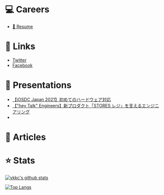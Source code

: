 # 💻 Careers

- [📝 Resume](resume.md)

# 🔗 Links

- [Twitter](https://twitter.com/_ykkc)
- [Facebook](https://www.facebook.com/ykkc.apps)

# 📢 Presentations

- [【iOSDC Japan 2021】初めてのハードウェア対応](https://fortee.jp/iosdc-japan-2021/proposal/6fbe3926-91d2-4b33-b77c-d167710adecd)
- [【"hey Talk" Engineers】新プロダクト「STORES レジ」を支えるエンジニアリング](https://hey.connpass.com/event/219835)
- 

# 📓 Articles

# ⭐ Stats

[![ykkc's github stats](https://github-readme-stats.vercel.app/api?username=ykkc&count_private=true&show_icons=true)](https://github.com/anuraghazra/github-readme-stats)

[![Top Langs](https://github-readme-stats.vercel.app/api/top-langs/?username=ykkc)](https://github.com/anuraghazra/github-readme-stats)